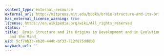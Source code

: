 ```yaml
---
content_type: external-resource
external_url: http://mitpress.mit.edu/books/brain-structure-and-its-origins
has_external_license_warning: true
license: https://en.wikipedia.org/wiki/All_rights_reserved
status: ''
title: _Brain Structure and Its Origins in Development and in Evolution of Behavior
  and the Mind_
uid: 5cf78b33-eb20-444b-bf33-712f875dd8b0
wayback_url: ''
---
```

